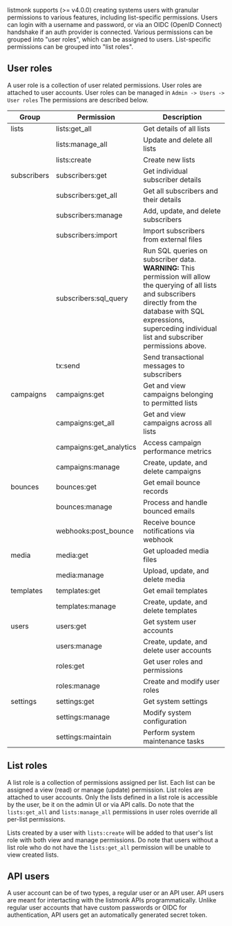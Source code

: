 listmonk supports (>= v4.0.0) creating systems users with granular permissions to various features, including list-specific permissions. Users can login with a username and password, or via an OIDC (OpenID Connect) handshake if an auth provider is connected. Various permissions can be grouped into "user roles", which can be assigned to users. List-specific permissions can be grouped into "list roles".

## User roles

A user role is a collection of user related permissions. User roles are attached to user accounts. User roles can be managed in `Admin -> Users -> User roles` The permissions are described below.

| Group       | Permission              | Description                                                                                                                                                                                                                          |
| ----------- | ----------------------- | ------------------------------------------------------------------------------------------------------------------------------------------------------------------------------------------------------------------------------------ |
| lists       | lists:get_all           | Get details of all lists                                                                                                                                                                                                             |
|             | lists:manage_all        | Update and delete all lists                                                                                                                                                                                                         |
|             | lists:create            | Create new lists                                                                                                                                                                                                                     |
| subscribers | subscribers:get         | Get individual subscriber details                                                                                                                                                                                                    |
|             | subscribers:get_all     | Get all subscribers and their details                                                                                                                                                                                                |
|             | subscribers:manage      | Add, update, and delete subscribers                                                                                                                                                                                                  |
|             | subscribers:import      | Import subscribers from external files                                                                                                                                                                                               |
|             | subscribers:sql_query   | Run SQL queries on subscriber data. **WARNING:** This permission will allow the querying of all lists and subscribers directly from the database with SQL expressions, superceding individual list and subscriber permissions above. |
|             | tx:send                 | Send transactional messages to subscribers                                                                                                                                                                                           |
| campaigns   | campaigns:get           | Get and view campaigns belonging to permitted lists                                                                                                                                                                                  |
|             | campaigns:get_all       | Get and view campaigns across all lists                                                                                                                                                                                              |
|             | campaigns:get_analytics | Access campaign performance metrics                                                                                                                                                                                                  |
|             | campaigns:manage        | Create, update, and delete campaigns                                                                                                                                                                                                 |
| bounces     | bounces:get             | Get email bounce records                                                                                                                                                                                                             |
|             | bounces:manage          | Process and handle bounced emails                                                                                                                                                                                                    |
|             | webhooks:post_bounce    | Receive bounce notifications via webhook                                                                                                                                                                                             |
| media       | media:get               | Get uploaded media files                                                                                                                                                                                                             |
|             | media:manage            | Upload, update, and delete media                                                                                                                                                                                                     |
| templates   | templates:get           | Get email templates                                                                                                                                                                                                                  |
|             | templates:manage        | Create, update, and delete templates                                                                                                                                                                                                 |
| users       | users:get               | Get system user accounts                                                                                                                                                                                                             |
|             | users:manage            | Create, update, and delete user accounts                                                                                                                                                                                             |
|             | roles:get               | Get user roles and permissions                                                                                                                                                                                                       |
|             | roles:manage            | Create and modify user roles                                                                                                                                                                                                         |
| settings    | settings:get            | Get system settings                                                                                                                                                                                                                  |
|             | settings:manage         | Modify system configuration                                                                                                                                                                                                          |
|             | settings:maintain       | Perform system maintenance tasks                                                                                                                                                                                                     |

## List roles

A list role is a collection of permissions assigned per list. Each list can be assigned a view (read) or manage (update) permission. List roles are attached to user accounts. Only the lists defined in a list role is accessible by the user, be it on the admin UI or via API calls. Do note that the `lists:get_all` and `lists:manage_all` permissions in user roles override all per-list permissions.

Lists created by a user with `lists:create` will be added to that user's list role with both view and manage permissions. Do note that users without a list role who do not have the `lists:get_all` permission will be unable to view created lists.

## API users

A user account can be of two types, a regular user or an API user. API users are meant for intertacting with the listmonk APIs programmatically. Unlike regular user accounts that have custom passwords or OIDC for authentication, API users get an automatically generated secret token.
